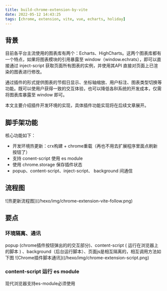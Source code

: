 ```yaml
---
title: build-chrome-extension-by-vite
date: 2022-05-12 14:43:25
tags: [chrome, extension, vite, vue, echarts, holiday]
---
```


## 背景
目前各平台主流使用的图表库有两个：Echarts、HighCharts。这两个图表库都有一个特点，如果将图表模块的引用暴露至 window（window.echrats），即可以直接通过 inject-script 获取页面所有图表的实例，并使用其API 直接对页面上已渲染的图表进行修改。

通过插件的形式提供图表的节假日显示、坐标轴缩放、用户标注、图表类型切换等功能。既可以使用户获得一致的交互体验，也可以降低各BI系统的开发成本，仅需将图表库暴露至 window 即可。

本文主要介绍插件开发环境的实现，具体插件功能实现将在后续文章展开。

## 脚手架功能

核心功能如下：
- 开发环境热更新：crx构建 + chrome重载（再也不用去扩展程序里面点刷新按钮了）
- 支持 conent-script 使用 es module
- 使用 chrome.storage 保存插件状态
- popup、content-script、inject-script、 background 间通信

## 流程图
![热更新流程图]((/hexo/img/chrome-extension-vite-follow.png)

## 要点
### 环境隔离、通讯
popup (chrome插件按钮弹出的的交互部分)、content-script ( 运行在浏览器上的脚本 ) 、background（后台运行脚本）、页面js是相互隔离的，相互调用方法如下图
![Chrome插件脚本通讯]((/hexo/img/chrome-extension-script.png)
### content-script 运行 es module
现代浏览器支持es-module必须使用<script type = "module" /> 来引入，而conent-script为纯脚本直接加载会报错，主文件为普通js，然后通过以下方式引用
```javascript
// content-script 无法使用 <script type="module">
// 如果使用es module需要使用这种方式来引入
(async () => {
  const src = chrome.runtime.getURL("content_script.js");
  const contentMain = await import(src);
})();
```

### 仓库地址
https://git.woa.com/acehe/holiday_charts_extension


## 参考文章
- [bilibili 弹幕控制台（WIP） Violet](https://github.com/yunsii/violet)
- [chrome 扩展开发 - chrome.storage 本地存储](http://www.ptbird.cn/chrome-extensions-storage.html)
- [Chrome插件(扩展)开发全攻略](https://www.bookstack.cn/books/chrome-plugin-develop)
- [How to import ES6 modules in content script for Chrome Extension](https://stackoverflow.com/questions/48104433/how-to-import-es6-modules-in-content-script-for-chrome-extension)